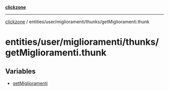 [**clickzone**](../../../../../README.md)

***

[clickzone](../../../../../README.md) / entities/user/miglioramenti/thunks/getMiglioramenti.thunk

# entities/user/miglioramenti/thunks/getMiglioramenti.thunk

## Variables

- [getMiglioramenti](variables/getMiglioramenti.md)
